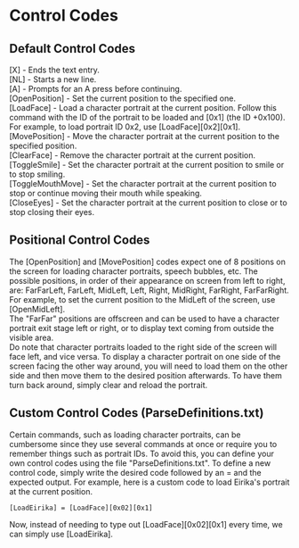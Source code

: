 # Control Codes

## Default Control Codes

\[X\] - Ends the text entry.  
\[NL\] - Starts a new line.  
\[A\] - Prompts for an A press before continuing.  
\[OpenPosition\] - Set the current position to the specified one.  
\[LoadFace\] - Load a character portrait at the current position. Follow this command with the ID of the portrait to be loaded and \[0x1\] \(the ID +0x100\). For example, to load portrait ID 0x2, use \[LoadFace\]\[0x2\]\[0x1\].  
\[MovePosition\] - Move the character portrait at the current position to the specified position.  
\[ClearFace\] - Remove the character portrait at the current position.  
\[ToggleSmile\] - Set the character portrait at the current position to smile or to stop smiling.  
\[ToggleMouthMove\] - Set the character portrait at the current position to stop or continue moving their mouth while speaking.  
\[CloseEyes\] - Set the character portrait at the current position to close or to stop closing their eyes.

## Positional Control Codes

The \[OpenPosition\] and \[MovePosition\] codes expect one of 8 positions on the screen for loading character portraits, speech bubbles, etc. The possible positions, in order of their appearance on screen from left to right, are: FarFarLeft, FarLeft, MidLeft, Left, Right, MidRight, FarRight, FarFarRight. For example, to set the current position to the MidLeft of the screen, use \[OpenMidLeft\].   
The "FarFar" positions are offscreen and can be used to have a character portrait exit stage left or right, or to display text coming from outside the visible area.  
Do note that character portraits loaded to the right side of the screen will face left, and vice versa. To display a character portrait on one side of the screen facing the other way around, you will need to load them on the other side and then move them to the desired position afterwards. To have them turn back around, simply clear and reload the portrait.

## Custom Control Codes \(ParseDefinitions.txt\)

Certain commands, such as loading character portraits, can be cumbersome since they use several commands at once or require you to remember things such as portrait IDs. To avoid this, you can define your own control codes using the file "ParseDefinitions.txt". To define a new control code, simply write the desired code followed by an = and the expected output. For example, here is a custom code to load Eirika's portrait at the current position.

```text
[LoadEirika] = [LoadFace][0x02][0x1]
```

Now, instead of needing to type out \[LoadFace\]\[0x02\]\[0x1\] every time, we can simply use \[LoadEirika\].

